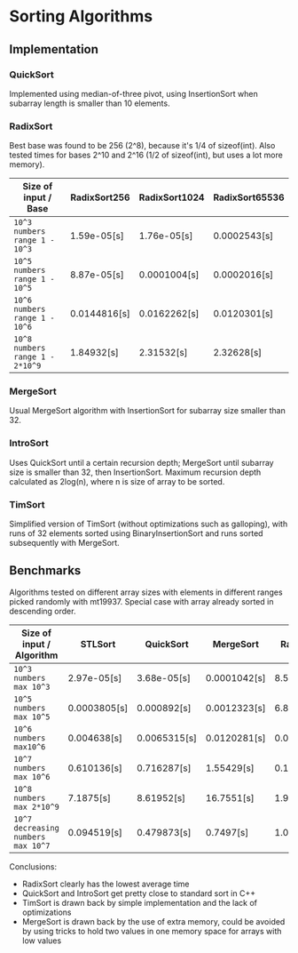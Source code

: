 # Sorting Algorithms
## Implementation
### QuickSort
Implemented using median-of-three pivot, using InsertionSort when subarray length is smaller than 10 elements.
### RadixSort

Best base was found to be 256 (2^8), because it's 1/4 of sizeof(int). Also tested times for bases 2^10 and 2^16 (1/2 of sizeof(int), but uses a lot more memory).

| Size of input / Base | RadixSort256 | RadixSort1024 | RadixSort65536 |
| -------------------- | ------------ | ------------- | -------------- |
|`10^3 numbers range 1 - 10^3`|1.59e-05[s] | 1.76e-05[s] | 0.0002543[s] |
|`10^5 numbers range 1 - 10^5`|8.87e-05[s] | 0.0001004[s] | 0.0002016[s] |
|`10^6 numbers range 1 - 10^6`|0.0144816[s] | 0.0162262[s] | 0.0120301[s] |
|`10^8 numbers range 1 - 2*10^9`|1.84932[s] |2.31532[s] | 2.32628[s] |

 ### MergeSort
 Usual MergeSort algorithm with InsertionSort for subarray size smaller than 32.
 ### IntroSort
 Uses QuickSort until a certain recursion depth; MergeSort until subarray size is smaller than 32, then InsertionSort. Maximum recursion depth calculated as 2log(n), where n is size of array to be sorted. 
 ### TimSort
 Simplified version of TimSort (without optimizations such as galloping), with runs of 32 elements sorted using BinaryInsertionSort and runs sorted subsequently with MergeSort.
## Benchmarks
Algorithms tested on different array sizes with elements in different ranges picked randomly with mt19937. Special case with array already sorted in descending order.

| Size of input / Algorithm | STLSort | QuickSort | MergeSort | RadixSort | IntroSort | TimSort |
| ------------------------- | ------- | --------- | --------- | --------- | --------- | ------- |
|`10^3 numbers max 10^3`|2.97e-05[s] | 3.68e-05[s] | 0.0001042[s] | 8.5e-06[s] | 2.97e-05[s] | 8.91e-05[s]|
|`10^5 numbers max 10^5`|0.0003805[s] | 0.000892[s] | 0.0012323[s] | 6.82e-05[s] | 0.0004683[s] | 0.0011378[s] |
|`10^6 numbers max10^6`|0.004638[s] | 0.0065315[s] | 0.0120281[s] | 0.001198[s] | 0.0063249[s] | 0.0112485[s] |
|`10^7 numbers max 10^6`|0.610136[s] |0.716287[s] | 1.55429[s] | 0.129992[s] | 0.725209[s] | 1.42393[s]|
|`10^8 numbers max 2*10^9`|7.1875[s] |8.61952[s] | 16.7551[s] | 1.98521[s] | 8.8077[s] | 16.4081[s]|
|`10^7 decreasing numbers max 10^7`|0.094519[s] |0.479873[s] | 0.7497[s] | 1.01885[s] | 0.712219[s] | 0.780185[s]|

Conclusions:
* RadixSort clearly has the lowest average time
* QuickSort and IntroSort get pretty close to standard sort in C++
* TimSort is drawn back by simple implementation and the lack of optimizations
* MergeSort is drawn back by the use of extra memory, could be avoided by using tricks to hold two values in one memory space for arrays with low values
